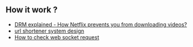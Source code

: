 ## How it work ?
- [DRM explained - How Netflix prevents you from downloading videos?](https://youtu.be/zLK_ipDz6Mk?si=Fb206ZfoplM01_ZT)
- [url shortener system design](https://youtu.be/9csfoQK2T8g?si=iSvKApqvlcxRv5O2)
- [How to check web socket request](https://youtube.com/shorts/cHHYkMVRP1M?si=7zU1-Y2_tIPqY8HJ)
